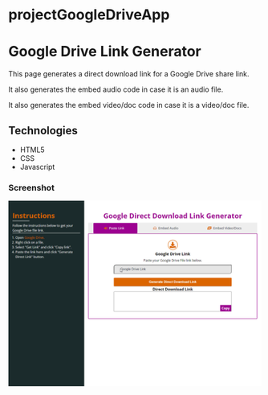 # projectGoogleDriveApp
<h1>Google Drive Link Generator</h1>
<p>This page generates a direct download link for a Google Drive share link.</p>
<p>It also generates the embed audio code in case it is an audio file.</p>
<p>It also generates the embed video/doc code in case it is a video/doc file.</p>
<h2>Technologies</h2>
<ul>
    <li>HTML5</li>
    <li>CSS</li>
    <li>Javascript</li>
</ul>
<h3>Screenshot</h3>

![](screenRecording.gif)
